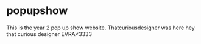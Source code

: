 # popupshow

This is the year 2 pop up show website.
Thatcuriousdesigner was here
hey that curious designer 
EVRA<3333
